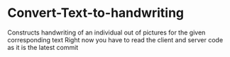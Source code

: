# Convert-Text-to-handwriting
Constructs handwriting of an individual out of pictures for the given corresponding text
Right now you have to read the client and server code as it is the latest commit
